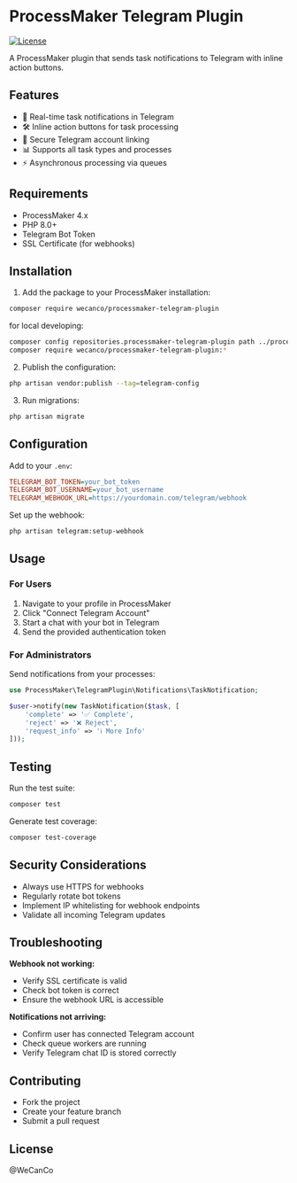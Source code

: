 # ProcessMaker Telegram Plugin

[![License](https://img.shields.io/badge/license-MIT-blue.svg)](LICENSE.md)

A ProcessMaker plugin that sends task notifications to Telegram with inline action buttons.

## Features

- 🔔 Real-time task notifications in Telegram
- 🛠 Inline action buttons for task processing
- 🔗 Secure Telegram account linking
- 📊 Supports all task types and processes
- ⚡ Asynchronous processing via queues

## Requirements

- ProcessMaker 4.x
- PHP 8.0+
- Telegram Bot Token
- SSL Certificate (for webhooks)

## Installation

1. Add the package to your ProcessMaker installation:

```bash
composer require wecanco/processmaker-telegram-plugin
```
for local developing:
```bash
composer config repositories.processmaker-telegram-plugin path ../processmaker-telegram-plugin
composer require wecanco/processmaker-telegram-plugin:*
```

2.	Publish the configuration:

```bash
php artisan vendor:publish --tag=telegram-config
```

3.	Run migrations:

```bash
php artisan migrate
```

## Configuration

Add to your `.env`:

```ini
TELEGRAM_BOT_TOKEN=your_bot_token
TELEGRAM_BOT_USERNAME=your_bot_username
TELEGRAM_WEBHOOK_URL=https://yourdomain.com/telegram/webhook
```

Set up the webhook:

```bash
php artisan telegram:setup-webhook
```

## Usage

### For Users
1. Navigate to your profile in ProcessMaker
2. Click "Connect Telegram Account"
3. Start a chat with your bot in Telegram
4. Send the provided authentication token

### For Administrators
Send notifications from your processes:

```php
use ProcessMaker\TelegramPlugin\Notifications\TaskNotification;

$user->notify(new TaskNotification($task, [
    'complete' => '✅ Complete',
    'reject' => '❌ Reject',
    'request_info' => 'ℹ️ More Info'
]));
```

## Testing
Run the test suite:

```bash
composer test
```

Generate test coverage:

```bash
composer test-coverage
```

## Security Considerations
- Always use HTTPS for webhooks
- Regularly rotate bot tokens
- Implement IP whitelisting for webhook endpoints
- Validate all incoming Telegram updates

## Troubleshooting
**Webhook not working:**
- Verify SSL certificate is valid
- Check bot token is correct
- Ensure the webhook URL is accessible

**Notifications not arriving:**
- Confirm user has connected Telegram account
- Check queue workers are running
- Verify Telegram chat ID is stored correctly

## Contributing
- Fork the project
- Create your feature branch
- Submit a pull request

## License
@WeCanCo